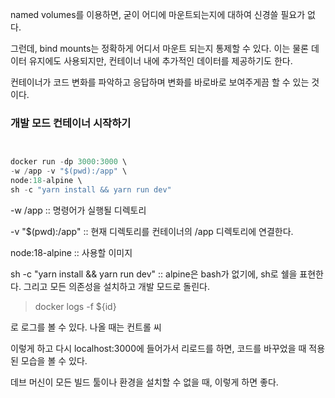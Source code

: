 named volumes를 이용하면, 굳이 어디에 마운트되는지에 대하여 신경쓸 필요가 없다. 

그런데, bind mounts는 정확하게 어디서 마운트 되는지 통제할 수 있다.
이는 물론 데이터 유지에도 사용되지만, 컨테이너 내에 추가적인 데이터를 제공하기도 한다. 

컨테이너가 코드 변화를 파악하고 응답하며 변화를 바로바로 보여주게끔 할 수 있는 것이다. 

### 개발 모드 컨테이너 시작하기

```typescript


docker run -dp 3000:3000 \
-w /app -v "$(pwd):/app" \
node:18-alpine \
sh -c "yarn install && yarn run dev"

```

-w /app :: 명령어가 실행될 디렉토리

-v "$(pwd):/app" :: 현재 디렉토리를 컨테이너의 /app 디렉토리에 연결한다.

node:18-alpine :: 사용할 이미지 

sh -c "yarn install && yarn run dev" :: alpine은 bash가 없기에, sh로 쉘을 표현한다. 그리고 모든 의존성을 설치하고 개발 모드로 돌린다. 

> docker logs -f ${id}

로 로그를 볼 수 있다. 나올 때는 컨트롤 씨

이렇게 하고 다시 localhost:3000에 들어가서 리로드를 하면, 
코드를 바꾸었을 때 적용된 모습을 볼 수 있다. 

데브 머신이 모든 빌드 툴이나 환경을 설치할 수 없을 때, 이렇게 하면 좋다. 
